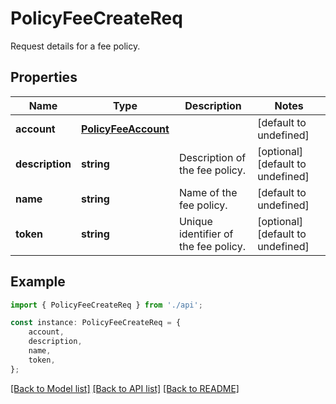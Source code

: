 # PolicyFeeCreateReq

Request details for a fee policy.

## Properties

Name | Type | Description | Notes
------------ | ------------- | ------------- | -------------
**account** | [**PolicyFeeAccount**](PolicyFeeAccount.md) |  | [default to undefined]
**description** | **string** | Description of the fee policy. | [optional] [default to undefined]
**name** | **string** | Name of the fee policy. | [default to undefined]
**token** | **string** | Unique identifier of the fee policy. | [optional] [default to undefined]

## Example

```typescript
import { PolicyFeeCreateReq } from './api';

const instance: PolicyFeeCreateReq = {
    account,
    description,
    name,
    token,
};
```

[[Back to Model list]](../README.md#documentation-for-models) [[Back to API list]](../README.md#documentation-for-api-endpoints) [[Back to README]](../README.md)
